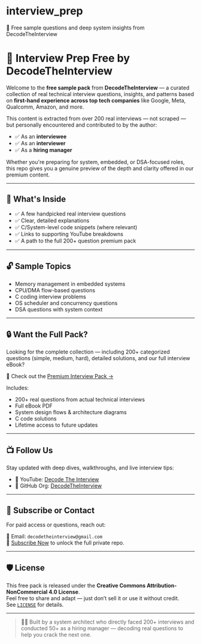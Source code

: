 # interview_prep
🚀 Free sample questions and deep system insights from DecodeTheInterview


# 🚀 Interview Prep Free by DecodeTheInterview

Welcome to the **free sample pack** from **DecodeTheInterview** — a curated collection of real technical interview questions, insights, and patterns based on **first-hand experience across top tech companies** like Google, Meta, Qualcomm, Amazon, and more.

This content is extracted from over 200 real interviews — not scraped — but personally encountered and contributed to by the author:
- ✅ As an **interviewee**
- ✅ As an **interviewer**
- ✅ As a **hiring manager**

Whether you're preparing for system, embedded, or DSA-focused roles, this repo gives you a genuine preview of the depth and clarity offered in our premium content.

---

## 📂 What's Inside

- ✅ A few handpicked real interview questions  
- ✅ Clear, detailed explanations  
- ✅ C/System-level code snippets (where relevant)  
- ✅ Links to supporting YouTube breakdowns  
- ✅ A path to the full 200+ question premium pack

---

## 🔓 Sample Topics

- Memory management in embedded systems  
- CPU/DMA flow-based questions  
- C coding interview problems  
- OS scheduler and concurrency questions  
- DSA questions with system context

---

## 🔒 Want the Full Pack?

Looking for the complete collection — including 200+ categorized questions (simple, medium, hard), detailed solutions, and our full interview eBook?

📘 Check out the [Premium Interview Pack →](https://your-payment-link-here.com)

Includes:
- 200+ real questions from actual technical interviews  
- Full eBook PDF  
- System design flows & architecture diagrams  
- C code solutions  
- Lifetime access to future updates

---

## 📺 Follow Us

Stay updated with deep dives, walkthroughs, and live interview tips:

- 🎥 YouTube: [Decode The Interview](https://youtube.com/@DecodeTheInterview)
- 🧠 GitHub Org: [DecodeTheInterview](https://github.com/DecodeTheInterview)

---

## 📩 Subscribe or Contact

For paid access or questions, reach out:

📧 Email: `decodetheinterview@gmail.com`  
🔗 [Subscribe Now](https://your-subscription-link.com) to unlock the full private repo.

---

## 🛡 License

This free pack is released under the **Creative Commons Attribution-NonCommercial 4.0 License**.  
Feel free to share and adapt — just don’t sell it or use it without credit.  
See [`LICENSE`](./LICENSE) for details.

---

> 👨‍💻 Built by a system architect who directly faced 200+ interviews and conducted 50+ as a hiring manager — decoding real questions to help you crack the next one.

